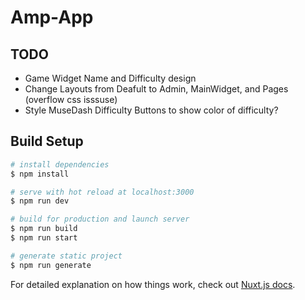 # Amp-App

## TODO
- Game Widget Name and Difficulty design
- Change Layouts from Deafult to Admin, MainWidget, and Pages (overflow css isssuse)
- Style MuseDash Difficulty Buttons to show color of difficulty?

## Build Setup

```bash
# install dependencies
$ npm install

# serve with hot reload at localhost:3000
$ npm run dev

# build for production and launch server
$ npm run build
$ npm run start

# generate static project
$ npm run generate
```

For detailed explanation on how things work, check out [Nuxt.js docs](https://nuxtjs.org).
